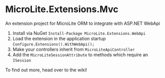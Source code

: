 MicroLite.Extensions.Mvc
========================

An extension project for MicroLite ORM to integrate with ASP.NET WebApi

1. Install via NuGet `Install-Package MicroLite.Extensions.WebApi`
2. Load the extension in the application startup `Configure.Extensions().WithWebApi();`
3. Make your controllers inherit from `MicroLiteApiController`
4. Add the `MicroLiteSessionAttribute` to methods which require an `ISession`

To find out more, head over to the wiki!